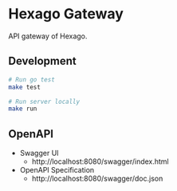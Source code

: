 # Hexago Gateway

API gateway of Hexago.

## Development

```bash
# Run go test
make test
```

```bash
# Run server locally
make run
```

## OpenAPI

- Swagger UI
  - http://localhost:8080/swagger/index.html
- OpenAPI Specification
  - http://localhost:8080/swagger/doc.json
